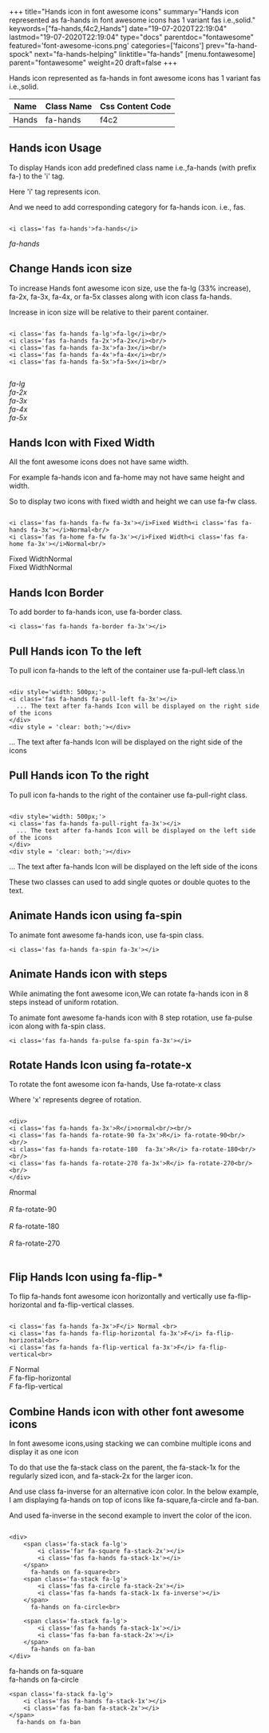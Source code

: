 +++
title="Hands icon in font awesome icons"
summary="Hands icon represented as fa-hands in font awesome icons has 1 variant fas i.e.,solid."
keywords=["fa-hands,f4c2,Hands"]
date="19-07-2020T22:19:04"
lastmod="19-07-2020T22:19:04"
type="docs"
parentdoc="fontawesome"
featured='font-awesome-icons.png'
categories=['faicons']
prev="fa-hand-spock"
next="fa-hands-helping"
linktitle="fa-hands"
[menu.fontawesome]
parent="fontawesome"
weight=20
draft=false
+++


Hands icon represented as fa-hands in font awesome icons has 1 variant fas i.e.,solid.

<div class='table-responsive'><table class='table'><thead><tr><th>Name</th><th>Class Name</th><th>Css Content Code</th></tr></thead><tbody><tr><td>Hands</td><td>fa-hands</td><td>f4c2</td></tr></tbody></table></div>



## Hands icon Usage

To display Hands icon add predefined class name i.e.,fa-hands (with prefix fa-) to the 'i' tag.

Here 'i' tag represents icon.

And we need to add corresponding category for fa-hands icon. i.e., fas.


```

<i class='fas fa-hands'>fa-hands</i>
```

<i class='fas fa-hands'>fa-hands</i>




## Change Hands icon size
To increase Hands font awesome icon size, use the fa-lg (33% increase), fa-2x, fa-3x, fa-4x, or fa-5x classes along with icon class fa-hands.

Increase in icon size will be relative to their parent container. 

```

<i class='fas fa-hands fa-lg'>fa-lg</i><br/>
<i class='fas fa-hands fa-2x'>fa-2x</i><br/>
<i class='fas fa-hands fa-3x'>fa-3x</i><br/>
<i class='fas fa-hands fa-4x'>fa-4x</i><br/>
<i class='fas fa-hands fa-5x'>fa-5x</i><br/>
            
```

<i class='fas fa-hands fa-lg'>fa-lg</i><br/>
<i class='fas fa-hands fa-2x'>fa-2x</i><br/>
<i class='fas fa-hands fa-3x'>fa-3x</i><br/>
<i class='fas fa-hands fa-4x'>fa-4x</i><br/>
<i class='fas fa-hands fa-5x'>fa-5x</i><br/>
            



## Hands Icon with Fixed Width 

All the font awesome icons does not have same width.

For example fa-hands icon and fa-home may not have same height and width.

So to display two icons with fixed width and height we can use fa-fw class.


```

<i class='fas fa-hands fa-fw fa-3x'></i>Fixed Width<i class='fas fa-hands fa-3x'></i>Normal<br/>
<i class='fas fa-home fa-fw fa-3x'></i>Fixed Width<i class='fas fa-home fa-3x'></i>Normal<br/>
```

<i class='fas fa-hands fa-fw fa-3x'></i>Fixed Width<i class='fas fa-hands fa-3x'></i>Normal<br/>
<i class='fas fa-home fa-fw fa-3x'></i>Fixed Width<i class='fas fa-home fa-3x'></i>Normal<br/>



## Hands Icon Border 

To add border to fa-hands icon, use fa-border class.


```
<i class='fas fa-hands fa-border fa-3x'></i>

```
<i class='fas fa-hands fa-border fa-3x'></i>





## Pull Hands icon To the left

To pull icon fa-hands to the left of the container use fa-pull-left class.\n

```

<div style='width: 500px;'>
<i class='fas fa-hands fa-pull-left fa-3x'></i>
  ... The text after fa-hands Icon will be displayed on the right side of the icons
</div>
<div style = 'clear: both;'></div>
```

<div style='width: 500px;'>
<i class='fas fa-hands fa-pull-left fa-3x'></i>
  ... The text after fa-hands Icon will be displayed on the right side of the icons
</div>
<div style = 'clear: both;'></div>




## Pull Hands icon To the right
To pull icon fa-hands to the right of the container use fa-pull-right class.

```

<div style='width: 500px;'>
<i class='fas fa-hands fa-pull-right fa-3x'></i>
  ... The text after fa-hands Icon will be displayed on the left side of the icons
</div>
<div style = 'clear: both;'></div>
```

<div style='width: 500px;'>
<i class='fas fa-hands fa-pull-right fa-3x'></i>
  ... The text after fa-hands Icon will be displayed on the left side of the icons
</div>
<div style = 'clear: both;'></div>

These two classes can used to add single quotes or double quotes to the text.


## Animate Hands icon using fa-spin
To animate font awesome fa-hands icon, use fa-spin class.

```
<i class='fas fa-hands fa-spin fa-3x'></i>
```
<i class='fas fa-hands fa-spin fa-3x'></i>




## Animate Hands icon with steps
While animating the font awesome icon,We can rotate fa-hands icon in 8 steps instead of uniform rotation.

To animate font awesome fa-hands icon with 8 step rotation, use fa-pulse icon along with fa-spin class.


```
<i class='fas fa-hands fa-pulse fa-spin fa-3x'></i>

```
<i class='fas fa-hands fa-pulse fa-spin fa-3x'></i>





## Rotate Hands Icon using fa-rotate-x
To rotate the font awesome icon fa-hands, Use fa-rotate-x class

Where 'x' represents degree of rotation.


```

<div>
<i class='fas fa-hands fa-3x'>R</i>normal<br/><br/>
<i class='fas fa-hands fa-rotate-90 fa-3x'>R</i> fa-rotate-90<br/><br/> 
<i class='fas fa-hands fa-rotate-180  fa-3x'>R</i> fa-rotate-180<br/><br/> 
<i class='fas fa-hands fa-rotate-270 fa-3x'>R</i> fa-rotate-270<br/><br/>
</div>
```

<div>
<i class='fas fa-hands fa-3x'>R</i>normal<br/><br/>
<i class='fas fa-hands fa-rotate-90 fa-3x'>R</i> fa-rotate-90<br/><br/> 
<i class='fas fa-hands fa-rotate-180  fa-3x'>R</i> fa-rotate-180<br/><br/> 
<i class='fas fa-hands fa-rotate-270 fa-3x'>R</i> fa-rotate-270<br/><br/>
</div>




## Flip Hands Icon using fa-flip-*
To flip fa-hands font awesome icon horizontally and vertically use fa-flip-horizontal and fa-flip-vertical classes. 

```

<i class='fas fa-hands fa-3x'>F</i> Normal <br>
<i class='fas fa-hands fa-flip-horizontal fa-3x'>F</i> fa-flip-horizontal<br>
<i class='fas fa-hands fa-flip-vertical fa-3x'>F</i> fa-flip-vertical<br>
```

<i class='fas fa-hands fa-3x'>F</i> Normal <br>
<i class='fas fa-hands fa-flip-horizontal fa-3x'>F</i> fa-flip-horizontal<br>
<i class='fas fa-hands fa-flip-vertical fa-3x'>F</i> fa-flip-vertical<br>




## Combine Hands icon with other font awesome icons
In font awesome icons,using stacking we can combine multiple icons and display it as one icon 

To do that use the fa-stack class on the parent, the fa-stack-1x for the regularly sized icon, and fa-stack-2x for the larger icon.

And use class fa-inverse for an alternative icon color. 
In the below example, I am displaying fa-hands on top of icons like fa-square,fa-circle and fa-ban.

And used fa-inverse in the second example to invert the color of the icon.

```

<div>
    <span class='fa-stack fa-lg'>
        <i class='far fa-square fa-stack-2x'></i>
        <i class='fas fa-hands fa-stack-1x'></i>
    </span>
      fa-hands on fa-square<br>
    <span class='fa-stack fa-lg'>
        <i class='fas fa-circle fa-stack-2x'></i>
        <i class='fas fa-hands fa-stack-1x fa-inverse'></i>
    </span>
      fa-hands on fa-circle<br>

    <span class='fa-stack fa-lg'>
        <i class='fas fa-hands fa-stack-1x'></i>
        <i class='fas fa-ban fa-stack-2x'></i>
    </span>
      fa-hands on fa-ban
</div>
```

<div>
    <span class='fa-stack fa-lg'>
        <i class='far fa-square fa-stack-2x'></i>
        <i class='fas fa-hands fa-stack-1x'></i>
    </span>
      fa-hands on fa-square<br>
    <span class='fa-stack fa-lg'>
        <i class='fas fa-circle fa-stack-2x'></i>
        <i class='fas fa-hands fa-stack-1x fa-inverse'></i>
    </span>
      fa-hands on fa-circle<br>

    <span class='fa-stack fa-lg'>
        <i class='fas fa-hands fa-stack-1x'></i>
        <i class='fas fa-ban fa-stack-2x'></i>
    </span>
      fa-hands on fa-ban
</div>






